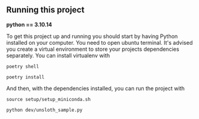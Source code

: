 
## Running this project

**python == 3.10.14**


To get this project up and running you should start by having Python installed on your computer.
You need to open ubuntu terminal.
It's advised you create a virtual environment to store your projects dependencies separately. You can install virtualenv with

```
poetry shell

poetry install
`````
And then, with the dependencies installed, you can run the project with

```
source setup/setup_miniconda.sh

python dev/unsloth_sample.py 

```